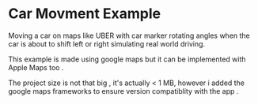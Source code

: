 # Car Movment Example

Moving a car on maps like UBER with car marker rotating angles when the car is about to shift left or right simulating real world driving. 

This example is made using google maps but it can be implemented with Apple Maps too . 


The project size is not that big , it's actually < 1 MB, however i added the google maps frameworks to ensure version compatiblity with the app . 
